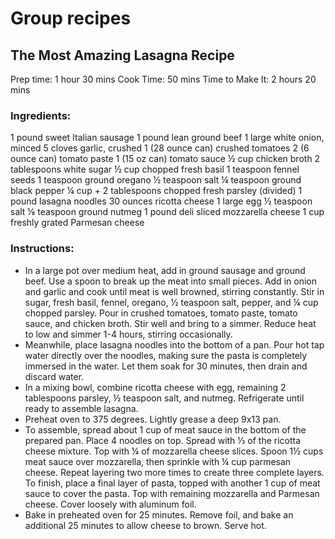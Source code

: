 # Group recipes
## The Most Amazing Lasagna Recipe

Prep time: 1 hour 30 mins
Cook Time: 50 mins
Time to Make It: 2 hours 20 mins

### Ingredients:
1 pound sweet Italian sausage
1 pound lean ground beef
1 large white onion, minced
5 cloves garlic, crushed
1 (28 ounce can) crushed tomatoes
2 (6 ounce can) tomato paste
1 (15 oz can) tomato sauce
½ cup chicken broth
2 tablespoons white sugar
½ cup chopped fresh basil
1 teaspoon fennel seeds
1 teaspoon ground oregano
½ teaspoon salt
¼ teaspoon ground black pepper
¼ cup + 2 tablespoons chopped fresh parsley (divided)
1 pound lasagna noodles
30 ounces ricotta cheese
1 large egg
½ teaspoon salt
⅛ teaspoon ground nutmeg
1 pound deli sliced mozzarella cheese
1 cup freshly grated Parmesan cheese

### Instructions:
- In a large pot over medium heat, add in ground sausage and ground beef. Use a spoon to break up the meat into small pieces. Add in onion and garlic and cook until meat is well browned, stirring constantly. Stir in sugar, fresh basil, fennel, oregano, ½ teaspoon salt, pepper, and ¼ cup chopped parsley. Pour in crushed tomatoes, tomato paste, tomato sauce, and chicken broth. Stir well and bring to a simmer. Reduce heat to low and simmer 1-4 hours, stirring occasionally.
- Meanwhile, place lasagna noodles into the bottom of a pan. Pour hot tap water directly over the noodles, making sure the pasta is completely immersed in the water. Let them soak for 30 minutes, then drain and discard water.
- In a mixing bowl, combine ricotta cheese with egg, remaining 2 tablespoons parsley, ½ teaspoon salt, and nutmeg. Refrigerate until ready to assemble lasagna.
- Preheat oven to 375 degrees. Lightly grease a deep 9x13 pan.
- To assemble, spread about 1 cup of meat sauce in the bottom of the prepared pan. Place 4 noodles on top. Spread with ⅓ of the ricotta cheese mixture. Top with ¼ of mozzarella cheese slices. Spoon 1½ cups meat sauce over mozzarella, then sprinkle with ¼ cup parmesan cheese. Repeat layering two more times to create three complete layers. To finish, place a final layer of pasta, topped with another 1 cup of meat sauce to cover the pasta. Top with remaining mozzarella and Parmesan cheese. Cover loosely with aluminum foil.
- Bake in preheated oven for 25 minutes. Remove foil, and bake an additional 25 minutes to allow cheese to brown. Serve hot.